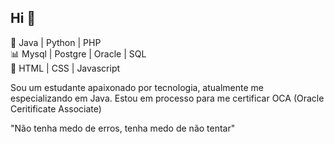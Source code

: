 ## Hi 👋

🚀 Java | Python | PHP <br>
📊 Mysql | Postgre | Oracle | SQL <br>
🎨 HTML | CSS | Javascript

Sou um estudante apaixonado por tecnologia, atualmente me especializando em Java. Estou em processo para me certificar OCA (Oracle Ceritificate Associate)

"Não tenha medo de erros, tenha medo de não tentar"
